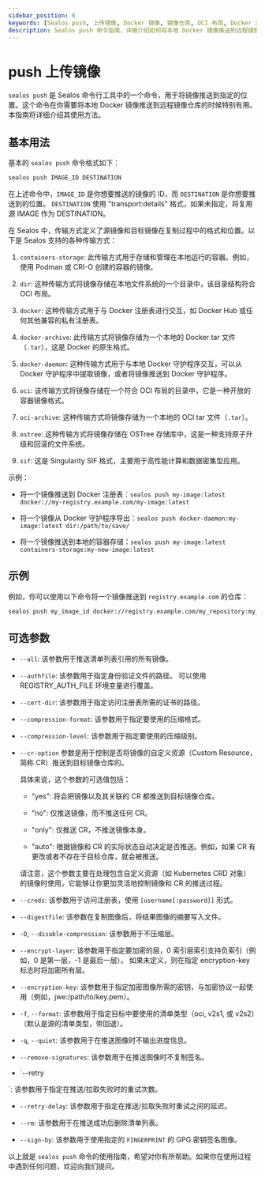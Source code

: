 ```yaml
---
sidebar_position: 6
keywords: [Sealos push, 上传镜像, Docker 镜像, 镜像仓库, OCI 布局, Docker 注册表, 镜像传输, 镜像推送, 镜像管理]
description: Sealos push 命令指南，详细介绍如何将本地 Docker 镜像推送到远程镜像仓库，支持多种传输方式和可选参数，轻松管理镜像。
---
```


# push 上传镜像

`sealos push` 是 Sealos 命令行工具中的一个命令，用于将镜像推送到指定的位置。这个命令在你需要将本地 Docker 镜像推送到远程镜像仓库的时候特别有用。本指南将详细介绍其使用方法。

## 基本用法

基本的 `sealos push` 命令格式如下：

```bash
sealos push IMAGE_ID DESTINATION
```

在上述命令中，`IMAGE_ID` 是你想要推送的镜像的 ID，而 `DESTINATION` 是你想要推送到的位置。 `DESTINATION` 使用 "transport:details" 格式，如果未指定，将复用源 IMAGE 作为 DESTINATION。

在 Sealos 中，传输方式定义了源镜像和目标镜像在复制过程中的格式和位置。以下是 Sealos 支持的各种传输方式：

1. `containers-storage`: 此传输方式用于存储和管理在本地运行的容器。例如，使用 Podman 或 CRI-O 创建的容器的镜像。

2. `dir`: 这种传输方式将镜像存储在本地文件系统的一个目录中，该目录结构符合 OCI 布局。

3. `docker`: 这种传输方式用于与 Docker 注册表进行交互，如 Docker Hub 或任何其他兼容的私有注册表。

4. `docker-archive`: 此传输方式将镜像存储为一个本地的 Docker tar 文件（`.tar`），这是 Docker 的原生格式。

5. `docker-daemon`: 这种传输方式用于与本地 Docker 守护程序交互，可以从 Docker 守护程序中提取镜像，或者将镜像推送到 Docker 守护程序。

6. `oci`: 该传输方式将镜像存储在一个符合 OCI 布局的目录中，它是一种开放的容器镜像格式。

7. `oci-archive`: 这种传输方式将镜像存储为一个本地的 OCI tar 文件（`.tar`）。

8. `ostree`: 这种传输方式将镜像存储在 OSTree 存储库中，这是一种支持原子升级和回滚的文件系统。

9. `sif`: 这是 Singularity SIF 格式，主要用于高性能计算和数据密集型应用。

示例：

- 将一个镜像推送到 Docker 注册表：`sealos push my-image:latest docker://my-registry.example.com/my-image:latest`

- 将一个镜像从 Docker 守护程序导出：`sealos push docker-daemon:my-image:latest dir:/path/to/save/`

- 将一个镜像推送到本地的容器存储：`sealos push my-image:latest containers-storage:my-new-image:latest`

## 示例

例如，你可以使用以下命令将一个镜像推送到 `registry.example.com` 的仓库：

```bash
sealos push my_image_id docker://registry.example.com/my_repository:my_tag
```

## 可选参数

- `--all`: 该参数用于推送清单列表引用的所有镜像。

- `--authfile`: 该参数用于指定身份验证文件的路径。 可以使用 REGISTRY_AUTH_FILE 环境变量进行覆盖。

- `--cert-dir`: 该参数用于指定访问注册表所需的证书的路径。

- `--compression-format`: 该参数用于指定要使用的压缩格式。

- `--compression-level`: 该参数用于指定要使用的压缩级别。

- `--cr-option` 参数是用于控制是否将镜像的自定义资源（Custom Resource，简称 CR）推送到目标镜像仓库的。

  具体来说，这个参数的可选值包括：

  - "yes": 将会把镜像以及其关联的 CR 都推送到目标镜像仓库。

  - "no": 仅推送镜像，而不推送任何 CR。

  - "only": 仅推送 CR，不推送镜像本身。

  - "auto": 根据镜像和 CR 的实际状态自动决定是否推送。例如，如果 CR 有更改或者不存在于目标仓库，就会被推送。

  请注意，这个参数主要在处理包含自定义资源（如 Kubernetes CRD 对象）的镜像时使用，它能够让你更加灵活地控制镜像和 CR 的推送过程。

- `--creds`: 该参数用于访问注册表，使用 `[username[:password]]` 形式。

- `--digestfile`: 该参数在复制图像后，将结果图像的摘要写入文件。

- `-D`, `--disable-compression`: 该参数用于不压缩层。

- `--encrypt-layer`: 该参数用于指定要加密的层，0 索引层索引支持负索引（例如，0 是第一层，-1 是最后一层）。 如果未定义，则在指定 encryption-key 标志时将加密所有层。

- `--encryption-key`: 该参数用于指定加密图像所需的密钥，与加密协议一起使用（例如，jwe:/path/to/key.pem）。

- `-f`, `--format`: 该参数用于指定目标中要使用的清单类型（oci, v2s1, 或 v2s2）（默认是源的清单类型，带回退）。

- `-q`, `--quiet`: 该参数用于在推送图像时不输出进度信息。

- `--remove-signatures`: 该参数用于在推送图像时不复制签名。

- `--retry

`: 该参数用于指定在推送/拉取失败时的重试次数。

- `--retry-delay`: 该参数用于指定在推送/拉取失败时重试之间的延迟。

- `--rm`: 该参数用于在推送成功后删除清单列表。

- `--sign-by`: 该参数用于使用指定的 `FINGERPRINT` 的 GPG 密钥签名图像。

以上就是 `sealos push` 命令的使用指南，希望对你有所帮助。如果你在使用过程中遇到任何问题，欢迎向我们提问。
